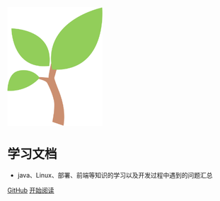 <img src="images/db.svg" alt="logo" style="zoom:30%;" />



# 学习文档 

- java、Linux、部署、前端等知识的学习以及开发过程中遇到的问题汇总

[GitHub](https://github.com/xiaoliangzong/document.git) [开始阅读](README.md)

